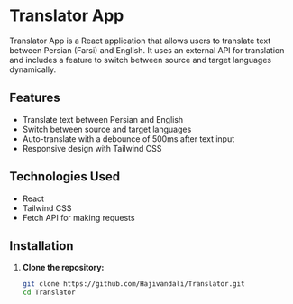 # Translator App

Translator App is a React application that allows users to translate text between Persian (Farsi) and English. It uses an external API for translation and includes a feature to switch between source and target languages dynamically.

## Features

- Translate text between Persian and English
- Switch between source and target languages
- Auto-translate with a debounce of 500ms after text input
- Responsive design with Tailwind CSS 

## Technologies Used

- React
- Tailwind CSS
- Fetch API for making requests

## Installation

1. **Clone the repository:**

   ```bash
   git clone https://github.com/Hajivandali/Translator.git
   cd Translator
